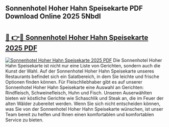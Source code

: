 ## Sonnenhotel Hoher Hahn Speisekarte PDF Download Online 2025 5Nbdl

# <h2><a href="http://gc8oyu.nevu.top/?p=Sonnenhotel+Hoher+Hahn+Speisekarte">🔗 👉🔴 Sonnenhotel Hoher Hahn Speisekarte 2025 PDF</a></h2>

[![Sonnenhotel Hoher Hahn Speisekarte 2025 PDF](https://i.imgur.com/dBaPXMq.png)](http://gc8oyu.nevu.top/?p=Sonnenhotel+Hoher+Hahn+Speisekarte)
Die Sonnenhotel Hoher Hahn Speisekarte ist nicht nur eine Liste von Gerichten, sondern auch die Kunst der Wahl. Auf der Sonnenhotel Hoher Hahn Speisekarte unseres Restaurants befindet sich ein Salatbereich, in dem Sie leichte und frische Optionen finden können. Für Fleischliebhaber gibt es auf unserer Sonnenhotel Hoher Hahn Speisekarte eine Auswahl an Gerichten: Rindfleisch, Schweinefleisch, Huhn und Fisch. Unseren Auserwählten bieten wir köstliche Gerichte wie Schaschlik und Steak an, die im Feuer der alten Wälder zubereitet werden. Wenn Sie sich nicht entscheiden können, was Sie von der Sonnenhotel Hoher Hahn Speisekarte wünschen, ist unser Team bereit zu helfen und Ihnen einen komfortablen und komfortablen Service zu bieten.
